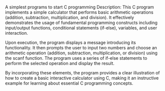 A simplest programs to start C programming Description: This C program implements a simple calculator that performs basic arithmetic operations (addition, subtraction, multiplication, and division). It effectively demonstrates the usage of fundamental programming constructs including input/output functions, conditional statements (if-else), variables, and user interaction.

Upon execution, the program displays a message introducing its functionality. It then prompts the user to input two numbers and choose an arithmetic operation (addition, subtraction, multiplication, or division) using the scanf function. The program uses a series of if-else statements to perform the selected operation and display the result.

By incorporating these elements, the program provides a clear illustration of how to create a basic interactive calculator using C, making it an instructive example for learning about essential C programming concepts.
